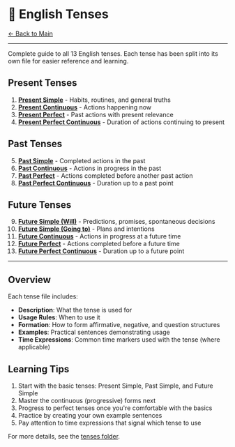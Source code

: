 # 📖 English Tenses

[← Back to Main](./README.md)

---

Complete guide to all 13 English tenses. Each tense has been split into its own file for easier reference and learning.

## Present Tenses

1. **[Present Simple](tenses/01-present-simple.md)** - Habits, routines, and general truths
2. **[Present Continuous](tenses/02-present-continuous.md)** - Actions happening now
3. **[Present Perfect](tenses/03-present-perfect.md)** - Past actions with present relevance
4. **[Present Perfect Continuous](tenses/04-present-perfect-continuous.md)** - Duration of actions continuing to present

## Past Tenses

5. **[Past Simple](tenses/05-past-simple.md)** - Completed actions in the past
6. **[Past Continuous](tenses/06-past-continuous.md)** - Actions in progress in the past
7. **[Past Perfect](tenses/07-past-perfect.md)** - Actions completed before another past action
8. **[Past Perfect Continuous](tenses/08-past-perfect-continuous.md)** - Duration up to a past point

## Future Tenses

9. **[Future Simple (Will)](tenses/09-future-simple-will.md)** - Predictions, promises, spontaneous decisions
10. **[Future Simple (Going to)](tenses/10-future-going-to.md)** - Plans and intentions
11. **[Future Continuous](tenses/11-future-continuous.md)** - Actions in progress at a future time
12. **[Future Perfect](tenses/12-future-perfect.md)** - Actions completed before a future time
13. **[Future Perfect Continuous](tenses/13-future-perfect-continuous.md)** - Duration up to a future point

---

## Overview

Each tense file includes:
- **Description**: What the tense is used for
- **Usage Rules**: When to use it
- **Formation**: How to form affirmative, negative, and question structures
- **Examples**: Practical sentences demonstrating usage
- **Time Expressions**: Common time markers used with the tense (where applicable)

## Learning Tips

1. Start with the basic tenses: Present Simple, Past Simple, and Future Simple
2. Master the continuous (progressive) forms next
3. Progress to perfect tenses once you're comfortable with the basics
4. Practice by creating your own example sentences
5. Pay attention to time expressions that signal which tense to use

For more details, see the [tenses folder](tenses/README.md).
